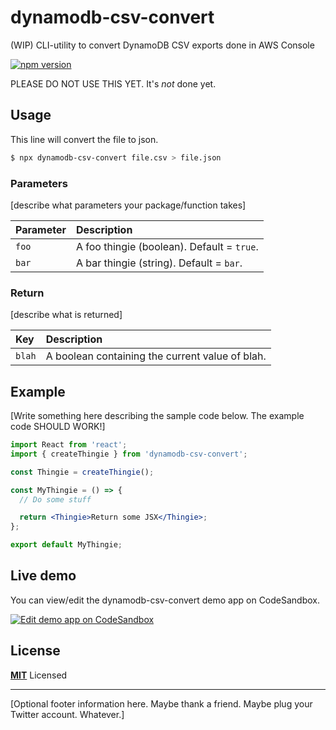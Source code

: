 # dynamodb-csv-convert

(WIP) CLI-utility to convert DynamoDB CSV exports done in AWS Console

[![npm version](https://badge.fury.io/js/dynamodb-csv-convert.svg)](https://badge.fury.io/js/dynamodb-csv-convert)

PLEASE DO NOT USE THIS YET. It's *not* done yet.


## Usage

This line will convert the file to json.

```bash
$ npx dynamodb-csv-convert file.csv > file.json
```

### Parameters

[describe what parameters your package/function takes]

| Parameter | Description                                |
| :-------- | :----------------------------------------- |
| `foo`     | A foo thingie (boolean). Default = `true`. |
| `bar`     | A bar thingie (string). Default = `bar`.   |

### Return

[describe what is returned]

| Key    | Description                                     |
| :----- | :---------------------------------------------- |
| `blah` | A boolean containing the current value of blah. |

## Example

[Write something here describing the sample code below. The example code SHOULD WORK!]

```jsx
import React from 'react';
import { createThingie } from 'dynamodb-csv-convert';

const Thingie = createThingie();

const MyThingie = () => {
  // Do some stuff

  return <Thingie>Return some JSX</Thingie>;
};

export default MyThingie;
```

## Live demo

You can view/edit the dynamodb-csv-convert demo app on CodeSandbox.

[![Edit demo app on CodeSandbox](https://codesandbox.io/static/img/play-codesandbox.svg)](https://codesandbox.io/s/github/donavon/use-step-multi-step-form-demo/tree/master/?module=%2Fsrc%2FDarkModeToggle.jsx)

## License

**[MIT](LICENSE)** Licensed

---

[Optional footer information here. Maybe thank a friend. Maybe plug your Twitter account. Whatever.]

